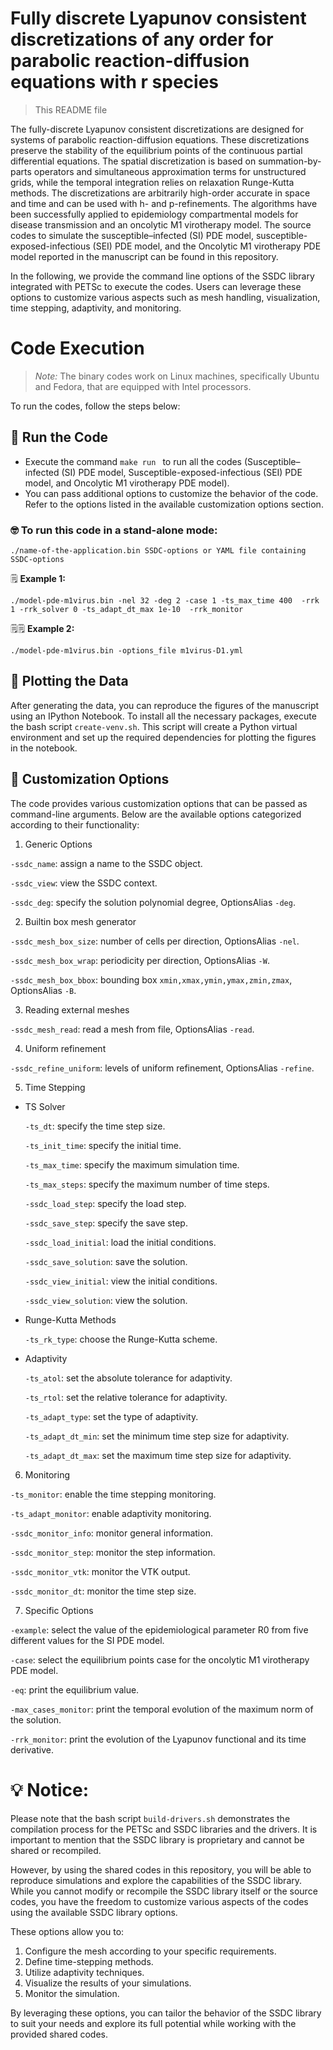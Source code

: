 # Fully discrete Lyapunov consistent discretizations of any order for parabolic reaction-diffusion equations with r species

> This README file

The fully-discrete Lyapunov consistent discretizations are designed for systems of parabolic reaction-diffusion equations. These discretizations preserve the stability of the equilibrium points of the continuous partial differential equations. The spatial discretization is based on summation-by-parts operators and simultaneous approximation terms for unstructured grids, while the temporal integration relies on relaxation Runge-Kutta methods. The discretizations are arbitrarily high-order accurate in space and time and can be used with h- and p-refinements. The algorithms have been successfully applied to epidemiology compartmental models for disease transmission and an oncolytic M1 virotherapy model. The source codes to simulate the susceptible–infected (SI) PDE model, susceptible-exposed-infectious (SEI) PDE model, and the Oncolytic M1 virotherapy PDE model reported in the manuscript can be found in this repository.

In the following, we provide the command line options of the SSDC library integrated with PETSc to execute the codes. Users can leverage these options to customize various aspects such as mesh handling, visualization, time stepping, adaptivity, and monitoring.

# Code Execution

> *Note:* The binary codes work on Linux machines, specifically Ubuntu and Fedora, that are equipped with Intel processors.

To run the codes, follow the steps below:

## 🤖 Run the Code
* Execute the command ```make run ``` to run all the codes (Susceptible–infected (SI) PDE model, Susceptible-exposed-infectious (SEI) PDE model, and Oncolytic M1 virotherapy PDE model).
* You can pass additional options to customize the behavior of the code. Refer to the options listed in the available customization options section.

### 🤓 To run this code in a stand-alone mode:

```./name-of-the-application.bin SSDC-options or YAML file containing SSDC-options``` 

🗒️ **Example 1:** 

```./model-pde-m1virus.bin -nel 32 -deg 2 -case 1 -ts_max_time 400  -rrk 1 -rrk_solver 0 -ts_adapt_dt_max 1e-10  -rrk_monitor```

🗒️🗒️ **Example 2:**

```./model-pde-m1virus.bin -options_file m1virus-D1.yml```

## 🎨 Plotting the Data

After generating the data, you can reproduce the figures of the manuscript using an IPython Notebook. To install all the necessary packages, execute the bash script `create-venv.sh`. This script will create a Python virtual environment and set up the required dependencies for plotting the figures in the notebook.

## 🔧  Customization Options

The code provides various customization options that can be passed as command-line arguments. Below are the available options categorized according to their functionality:

1. Generic Options

`-ssdc_name`: assign a name to the SSDC object.

`-ssdc_view`: view the SSDC context.

`-ssdc_deg`: specify the solution polynomial degree, OptionsAlias ```-deg```.

2.  Builtin box mesh generator

`-ssdc_mesh_box_size`: number of cells per direction, OptionsAlias ```-nel```.

`-ssdc_mesh_box_wrap`: periodicity per direction, OptionsAlias ```-W```.

`-ssdc_mesh_box_bbox`: bounding box `xmin,xmax,ymin,ymax,zmin,zmax`, OptionsAlias ```-B```.


3. Reading external meshes

`-ssdc_mesh_read`: read a mesh from file, OptionsAlias ```-read```.


4. Uniform refinement

`-ssdc_refine_uniform`: levels of uniform refinement, OptionsAlias ```-refine```.


5.  Time Stepping

  * TS Solver

     `-ts_dt`: specify the time step size.

     `-ts_init_time`: specify the initial time.

     `-ts_max_time`: specify the maximum simulation time.

     `-ts_max_steps`: specify the maximum number of time steps.

     `-ssdc_load_step`: specify the load step.

     `-ssdc_save_step`: specify the save step.

     `-ssdc_load_initial`: load the initial conditions.

     `-ssdc_save_solution`: save the solution.

     `-ssdc_view_initial`: view the initial conditions.

     `-ssdc_view_solution`: view the solution.


  * Runge-Kutta Methods

     `-ts_rk_type`: choose the Runge-Kutta scheme.

   * Adaptivity

     `-ts_atol`: set the absolute tolerance for adaptivity.

     `-ts_rtol`: set the relative tolerance for adaptivity.

     `-ts_adapt_type`: set the type of adaptivity.

     `-ts_adapt_dt_min`: set the minimum time step size for adaptivity.

     `-ts_adapt_dt_max`: set the maximum time step size for adaptivity.

6. Monitoring

`-ts_monitor`: enable the time stepping monitoring.

`-ts_adapt_monitor`: enable adaptivity monitoring.

`-ssdc_monitor_info`: monitor general information.

`-ssdc_monitor_step`: monitor the step information.

`-ssdc_monitor_vtk`: monitor the VTK output.

`-ssdc_monitor_dt`: monitor the time step size.


7. Specific Options

`-example`: select the value of the epidemiological parameter R0 from five different values for the SI PDE model.

`-case`: select the equilibrium points case for the oncolytic M1 virotherapy PDE model. 

`-eq`: print the equilibrium value.

`-max_cases_monitor`: print the temporal evolution of the maximum norm of the solution.

`-rrk_monitor`: print the evolution of the Lyapunov functional and its time derivative.

# 💡 **Notice:**

Please note that the bash script ```build-drivers.sh``` demonstrates the compilation process for the PETSc and SSDC libraries and the drivers. It is important to mention that the SSDC library is proprietary and cannot be shared or recompiled.

However, by using the shared codes in this repository, you will be able to reproduce simulations and explore the capabilities of the SSDC library. While you cannot modify or recompile the SSDC library itself or the source codes, you have the freedom to customize various aspects of the codes using the available SSDC library options.

These options allow you to:

1. Configure the mesh according to your specific requirements.
2. Define time-stepping methods.
3. Utilize adaptivity techniques.
4. Visualize the results of your simulations.
5. Monitor the simulation.

By leveraging these options, you can tailor the behavior of the SSDC library to suit your needs and explore its full potential while working with the provided shared codes.

